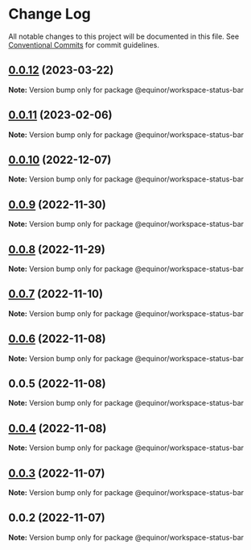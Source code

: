 # Change Log

All notable changes to this project will be documented in this file.
See [Conventional Commits](https://conventionalcommits.org) for commit guidelines.

## [0.0.12](https://github.com/equinor/fusion-workspace/compare/@equinor/workspace-status-bar@0.0.11...@equinor/workspace-status-bar@0.0.12) (2023-03-22)

**Note:** Version bump only for package @equinor/workspace-status-bar

## [0.0.11](https://github.com/equinor/fusion-workspace/compare/@equinor/workspace-status-bar@0.0.10...@equinor/workspace-status-bar@0.0.11) (2023-02-06)

**Note:** Version bump only for package @equinor/workspace-status-bar

## [0.0.10](https://github.com/equinor/fusion-workspace/compare/@equinor/workspace-status-bar@0.0.9...@equinor/workspace-status-bar@0.0.10) (2022-12-07)

**Note:** Version bump only for package @equinor/workspace-status-bar

## [0.0.9](https://github.com/equinor/fusion-workspace/compare/@equinor/workspace-status-bar@0.0.8...@equinor/workspace-status-bar@0.0.9) (2022-11-30)

**Note:** Version bump only for package @equinor/workspace-status-bar

## [0.0.8](https://github.com/equinor/fusion-workspace/compare/@equinor/workspace-status-bar@0.0.7...@equinor/workspace-status-bar@0.0.8) (2022-11-29)

**Note:** Version bump only for package @equinor/workspace-status-bar

## [0.0.7](https://github.com/equinor/fusion-workspace/compare/@equinor/workspace-status-bar@0.0.6...@equinor/workspace-status-bar@0.0.7) (2022-11-10)

**Note:** Version bump only for package @equinor/workspace-status-bar

## [0.0.6](https://github.com/equinor/fusion-workspace/compare/@equinor/workspace-status-bar@0.0.4...@equinor/workspace-status-bar@0.0.6) (2022-11-08)

**Note:** Version bump only for package @equinor/workspace-status-bar

## 0.0.5 (2022-11-08)

**Note:** Version bump only for package @equinor/workspace-status-bar

## [0.0.4](https://github.com/equinor/fusion-workspace/compare/@equinor/workspace-status-bar@0.0.3...@equinor/workspace-status-bar@0.0.4) (2022-11-08)

**Note:** Version bump only for package @equinor/workspace-status-bar

## [0.0.3](https://github.com/equinor/fusion-workspace/compare/@equinor/workspace-status-bar@0.0.2...@equinor/workspace-status-bar@0.0.3) (2022-11-07)

**Note:** Version bump only for package @equinor/workspace-status-bar

## 0.0.2 (2022-11-07)

**Note:** Version bump only for package @equinor/workspace-status-bar
